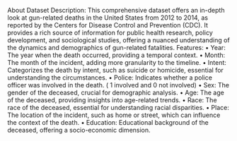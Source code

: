 About Dataset
Description:
This comprehensive dataset offers an in-depth look at gun-related deaths in the United States from 2012 to 2014, as reported by the Centers for Disease Control and Prevention (CDC). It provides a rich source of information for public health research, policy development, and sociological studies, offering a nuanced understanding of the dynamics and demographics of gun-related fatalities.
Features:
•	Year: The year when the death occurred, providing a temporal context.
•	Month: The month of the incident, adding more granularity to the timeline.
•	Intent: Categorizes the death by intent, such as suicide or homicide, essential for understanding the circumstances.
•	Police: Indicates whether a police officer was involved in the death. ( 1 involved and 0 not involved)
•	Sex: The gender of the deceased, crucial for demographic analysis.
•	Age: The age of the deceased, providing insights into age-related trends.
•	Race: The race of the deceased, essential for understanding racial disparities.
•	Place: The location of the incident, such as home or street, which can influence the context of the death.
•	Education: Educational background of the deceased, offering a socio-economic dimension.

